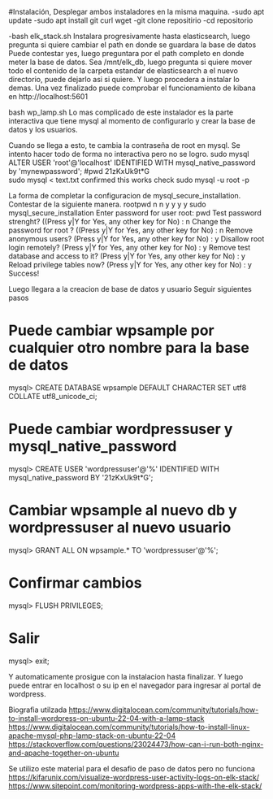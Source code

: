 #Instalación, Desplegar ambos instaladores en la misma maquina.
-sudo apt update
-sudo apt install git curl wget
-git clone repositirio
-cd repositorio

-bash elk_stack.sh
Instalara progresivamente hasta elasticsearch, luego pregunta si quiere cambiar el path en donde se guardara la base de datos
Puede contestar yes, luego preguntara por el path completo en donde meter la base de datos. Sea /mnt/elk_db, luego pregunta si quiere mover todo el contenido de la carpeta estandar de elasticsearch a el nuevo directorio, puede dejarlo asi si quiere.
Y luego procedera a instalar lo demas.
Una vez finalizado puede comprobar el funcionamiento de kibana en http://localhost:5601

bash wp_lamp.sh
Lo mas complicado de este instalador es la parte interactiva que tiene mysql al momento de configurarlo y crear la base de datos y los usuarios.

Cuando se llega a esto, te cambia la contraseña de root en mysql. Se intento hacer todo de forma no interactiva pero no se logro.
sudo mysql
ALTER USER 'root'@'localhost' IDENTIFIED WITH mysql_native_password by 'mynewpassword'; #pwd  21zKxUk9t*G    
sudo mysql < text.txt confirmed this works check sudo mysql -u root -p

La forma de completar la configuracion de mysql_secure_installation.
Contestar de la siguiente manera. rootpwd n n y y y y
sudo mysql_secure_installation
Enter password for user root: pwd
Test password strenght? ((Press y|Y for Yes, any other key for No) : n
Change the password for root ? ((Press y|Y for Yes, any other key for No) : n
Remove anonymous users? (Press y|Y for Yes, any other key for No) : y
Disallow root login remotely? (Press y|Y for Yes, any other key for No) : y
Remove test database and access to it? (Press y|Y for Yes, any other key for No) : y
Reload privilege tables now? (Press y|Y for Yes, any other key for No) : y
Success!

Luego llegara a la creacion de base de datos y usuario
Seguir siguientes pasos
# Puede cambiar wpsample por cualquier otro nombre para la base de datos
mysql> CREATE DATABASE wpsample DEFAULT CHARACTER SET utf8 COLLATE utf8_unicode_ci;

# Puede cambiar wordpressuser y mysql_native_password
mysql> CREATE USER 'wordpressuser'@'%' IDENTIFIED WITH mysql_native_password BY '21zKxUk9t*G';

# Cambiar wpsample al nuevo db y wordpressuser al nuevo usuario
mysql> GRANT ALL ON wpsample.* TO 'wordpressuser'@'%';

# Confirmar cambios
mysql> FLUSH PRIVILEGES;

# Salir
mysql> exit;

Y automaticamente prosigue con la instalacion hasta finalizar. Y luego puede entrar en localhost o su ip en el navegador para ingresar al portal de wordpress.




Biografia utilzada
https://www.digitalocean.com/community/tutorials/how-to-install-wordpress-on-ubuntu-22-04-with-a-lamp-stack
https://www.digitalocean.com/community/tutorials/how-to-install-linux-apache-mysql-php-lamp-stack-on-ubuntu-22-04
https://stackoverflow.com/questions/23024473/how-can-i-run-both-nginx-and-apache-together-on-ubuntu


Se utilizo este material para el desafio de paso de datos pero no funciona
https://kifarunix.com/visualize-wordpress-user-activity-logs-on-elk-stack/
https://www.sitepoint.com/monitoring-wordpress-apps-with-the-elk-stack/ 

